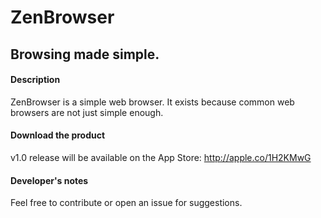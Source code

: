 # ZenBrowser
## Browsing made simple.
  
#### Description
ZenBrowser is a simple web browser. It exists because common web browsers are not just simple enough.
  
#### Download the product
v1.0 release will be available on the App Store: http://apple.co/1H2KMwG
  
#### Developer's notes
Feel free to contribute or open an issue for suggestions.
